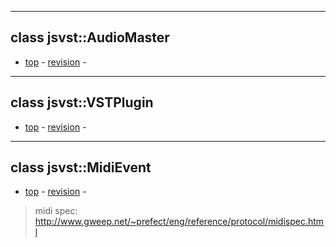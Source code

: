 
---

## class jsvst::AudioMaster ##
- [top](#jsvst_module.md) -
[revision](http://code.google.com/p/jslibs/source/browse/trunk/./src/jsvst/audiomaster.cpp?r=2555) -


---

## class jsvst::VSTPlugin ##
- [top](#jsvst_module.md) -
[revision](http://code.google.com/p/jslibs/source/browse/trunk/./src/jsvst/main.cpp?r=2555) -


---

## class jsvst::MidiEvent ##
- [top](#jsvst_module.md) -
[revision](http://code.google.com/p/jslibs/source/browse/trunk/./src/jsvst/midievent.cpp?r=2555) -

> midi spec: http://www.gweep.net/~prefect/eng/reference/protocol/midispec.html
